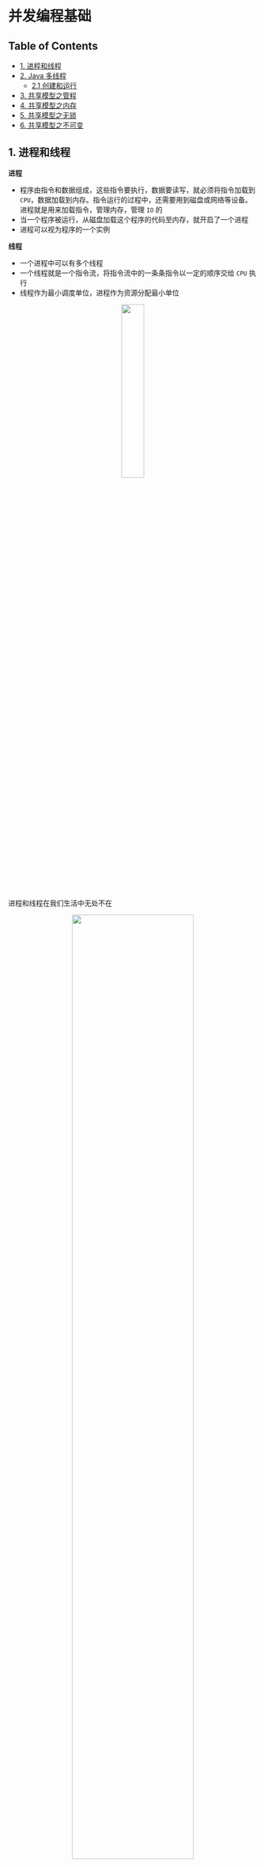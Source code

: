# 并发编程基础

Table of Contents
-----------------

* [1. 进程和线程](#1-进程和线程)
* [2. Java 多线程](#2-java-多线程)
   * [2.1 创建和运行](#21-创建和运行)
* [3. 共享模型之管程](#3-共享模型之管程)
* [4. 共享模型之内存](#4-共享模型之内存)
* [5. 共享模型之无锁](#5-共享模型之无锁)
* [6. 共享模型之不可变](#6-共享模型之不可变)




## 1. 进程和线程

**进程**

- 程序由指令和数据组成，这些指令要执行，数据要读写，就必须将指令加载到 `CPU`，数据加载到内存。指令运行的过程中，还需要用到磁盘或网络等设备。进程就是用来加载指令，管理内存，管理 `IO` 的
- 当一个程序被运行，从磁盘加载这个程序的代码至内存，就开启了一个进程
- 进程可以视为程序的一个实例



**线程**

- 一个进程中可以有多个线程
- 一个线程就是一个指令流，将指令流中的一条条指令以一定的顺序交给 `CPU` 执行
- 线程作为最小调度单位，进程作为资源分配最小单位



<div align="center"> <img src="process.png" width="30%"/> </div><br>

进程和线程在我们生活中无处不在

<div align="center"> <img src="image-20200823191846339.png" width="70%"/> </div><br>


## 2. Java 多线程

### 2.1 创建和运行

**方法1: 使用 Thread 类**

创建一个 `t1` 线程

重写 `run` 方法，即需要实现的任务

调用 `start` 方法开启线程

```java
@Slf4j
public class App {

    public static void main(String[] args) {
        Thread t1 = new Thread() {
            @Override
            public void run() {
                log.info("t1 here!");
            }
        };
        t1.setName("t1");
        t1.start();
        log.info("main here!");
    }

}
```

可见两个线程在同时抢夺 `CPU` 资源，执行顺序不一致

<div align="center"> <img src="image-20200822181506998.png" width="30%"/> </div><br>

<div align="center"> <img src="image-20200822181542006.png" width="30%"/> </div><br>



**方法2: 实现 Runnable 接口（推荐）**

```java
@Slf4j
public class App {

    public static void main(String[] args) {

        Runnable r1 = new Runnable() {
            public void run() {
                log.info("t1 here!");
            }
        };

        Thread t1 = new Thread(r1, "t1");
        t1.start();

        log.info("main here!");
    }

}
```





<div align="center"> <img src="image-20200822182313069.png" width="30%"/> </div><br>


<div align="center"> <img src="image-20200822182330205.png" width="30%"/> </div><br>

使用 `lambda expression` 进行简化

```java
@Slf4j
public class App {

    public static void main(String[] args) {

        Runnable r1 = () -> {
            log.info("t1 here!");
        };

        Thread t1 = new Thread(r1, "t1");
        t1.start();

        log.info("main here!");
    }

}
```

**创建 Thread 类和实现 Runnable 接口有何区别？**

- 底层实现原理一样
- 推荐使用实现 `runnable` 接口的方式（降低耦合度）

深入源码可发现，调用 `Thread` 类的构造方法传入 `runnable` 接口时

```java
public Thread(Runnable target, String name) {
    init(null, target, name, 0);
}
```

实际上是调用 `init()` 方法

```java
private void init(ThreadGroup g, Runnable target, String name,
                  long stackSize, AccessControlContext acc,
                  boolean inheritThreadLocals) {
}
```

底层实现也是重写 `run()` 方法

```java
@Override
public void run() {
    if (target != null) {
        target.run();
    }
}
```



**方法3: FutureTask 配合 Thread**

`FutureTask` 先了解

```java
public class FutureTask<V> implements RunnableFuture<V>
```

<div align="center"> <img src="image-20200823184444417.png" width="30%"/> </div><br>





`FutureTask` 构造方法传入 `Callable` 接口作为参数

```java
public FutureTask(Callable<V> callable) {
    if (callable == null)
        throw new NullPointerException();
    this.callable = callable;
    this.state = NEW;       // ensure visibility of callable
}
```



那什么是 `Callable` 呢？原来 `Callable` 和 `Runnable` 是一对好兄弟

```java
package java.util.concurrent;

/**
 * A task that returns a result and may throw an exception.
 * Implementors define a single method with no arguments called
 * {@code call}.
 *
 * <p>The {@code Callable} interface is similar to {@link
 * java.lang.Runnable}, in that both are designed for classes whose
 * instances are potentially executed by another thread.  A
 * {@code Runnable}, however, does not return a result and cannot
 * throw a checked exception.
 *
 * <p>The {@link Executors} class contains utility methods to
 * convert from other common forms to {@code Callable} classes.
 *
 * @see Executor
 * @since 1.5
 * @author Doug Lea
 * @param <V> the result type of method {@code call}
 */
@FunctionalInterface
public interface Callable<V> {
    /**
     * Computes a result, or throws an exception if unable to do so.
     *
     * @return computed result
     * @throws Exception if unable to compute a result
     */
    V call() throws Exception;
}
```



`Callable` 接口可以返回值以及抛出异常，而 `Runnable` 接口不行

至于返回值的作用，稍后再继续深入



```java
@Slf4j
public class App {

    public static void main(String[] args) {

        FutureTask<Integer> futureTask = new FutureTask<>(new Callable<Integer>() {
            @Override
            public Integer call() throws Exception {
                log.info("t1 here!");
                Thread.sleep(2000);
                return 100;
            }
        });

        new Thread(futureTask, "t1").start();
        log.info("main here!");

        try {
            log.info(String.valueOf(futureTask.get()));
        } catch (InterruptedException e) {
            e.printStackTrace();
        } catch (ExecutionException e) {
            e.printStackTrace();
        }

    }
}
```




<div align="center"> <img src="image-20200823190926148.png" width="30%"/> </div><br>





### 2.2 线程运行原理








## 3. 共享模型之管程













## 4. 共享模型之内存

















## 5. 共享模型之无锁















## 6. 共享模型之不可变

